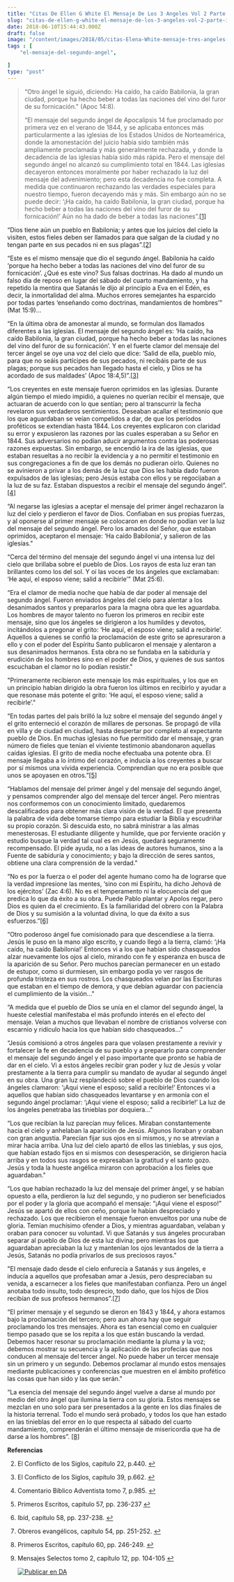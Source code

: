 ```yaml
---
title: "Citas De Ellen G White El Mensaje De Los 3 Angeles Vol 2 Parte Ii"
slug: "citas-de-ellen-g-white-el-mensaje-de-los-3-angeles-vol-2-parte-ii"
date: 2018-06-10T15:44:43.000Z
draft: false
image: "/content/images/2018/05/citas-Elena-White-mensaje-tres-angeles-1.png"
tags : [
    "el-mensaje-del-segundo-angel",

]
type: "post"
---
```


   
>  “Otro ángel le siguió, diciendo: Ha caído, ha caído Babilonia, la gran ciudad, porque ha hecho beber a todas las naciones del vino del furor de su fornicación." (Apoc 14:8).
> 
>   “El mensaje del segundo ángel de Apocalipsis 14 fue proclamado por primera vez en el verano de 1844, y se aplicaba entonces más particularmente a las iglesias de los Estados Unidos de Norteamérica, donde la amonestación del juicio había sido también más ampliamente proclamada y más generalmente rechazada, y donde la decadencia de las iglesias había sido más rápida. Pero el mensaje del segundo ángel no alcanzó su cumplimiento total en 1844. Las iglesias decayeron entonces moralmente por haber rechazado la luz del mensaje del advenimiento; pero esta decadencia no fue completa. A medida que continuaron rechazando las verdades especiales para nuestro tiempo, fueron decayendo más y más. Sin embargo aún no se puede decir: ‘¡Ha caído, ha caído Babilonia, la gran ciudad, porque ha hecho beber a todas las naciones del vino del furor de su fornicación!’ Aún no ha dado de beber a todas las naciones”.[[1]](#fn1)

 “Dios tiene aún un pueblo en Babilonia; y antes que los juicios del cielo la visiten, estos fieles deben ser llamados para que salgan de la ciudad y no tengan parte en sus pecados ni en sus plagas”.[[2]](#fn2)

 “Este es el mismo mensaje que dio el segundo ángel. Babilonia ha caído ‘porque ha hecho beber a todas las naciones del vino del furor de su fornicación’. ¿Qué es este vino? Sus falsas doctrinas. Ha dado al mundo un falso día de reposo en lugar del sábado del cuarto mandamiento, y ha repetido la mentira que Satanás le dijo al principio a Eva en el Edén, es decir, la inmortalidad del alma. Muchos errores semejantes ha esparcido por todas partes ‘enseñando como doctrinas, mandamientos de hombres’" (Mat 15:9)…

 “En la última obra de amonestar al mundo, se formulan dos llamados diferentes a las iglesias. El mensaje del segundo ángel es: ‘Ha caído, ha caído Babilonia, la gran ciudad, porque ha hecho beber a todas las naciones del vino del furor de su fornicación’. Y en el fuerte clamor del mensaje del tercer ángel se oye una voz del cielo que dice: ‘Salid de ella, pueblo mío, para que no seáis partícipes de sus pecados, ni recibáis parte de sus plagas; porque sus pecados han llegado hasta el cielo, y Dios se ha acordado de sus maldades’ (Apoc 18:4,5)”.[[3]](#fn3)

 “Los creyentes en este mensaje fueron oprimidos en las iglesias. Durante algún tiempo el miedo impidió, a quienes no querían recibir el mensaje, que actuaran de acuerdo con lo que sentían; pero al transcurrir la fecha revelaron sus verdaderos sentimientos. Deseaban acallar el testimonio que los que aguardaban se veían compelidos a dar, de que los períodos proféticos se extendían hasta 1844. Los creyentes explicaron con claridad su error y expusieron las razones por las cuales esperaban a su Señor en 1844. Sus adversarios no podían aducir argumentos contra las poderosas razones expuestas. Sin embargo, se encendió la ira de las iglesias, que estaban resueltas a no recibir la evidencia y a no permitir el testimonio en sus congregaciones a fin de que los demás no pudieran oírlo. Quienes no se avinieron a privar a los demás de la luz que Dios les había dado fueron expulsados de las iglesias; pero Jesús estaba con ellos y se regocijaban a la luz de su faz. Estaban dispuestos a recibir el mensaje del segundo ángel”.[[4]](#fn4)

 “Al negarse las iglesias a aceptar el mensaje del primer ángel rechazaron la luz del cielo y perdieron el favor de Dios. Confiaban en sus propias fuerzas, y al oponerse al primer mensaje se colocaron en donde no podían ver la luz del mensaje del segundo ángel. Pero los amados del Señor, que estaban oprimidos, aceptaron el mensaje: ‘Ha caído Babilonia’, y salieron de las iglesias."

 “Cerca del término del mensaje del segundo ángel vi una intensa luz del cielo que brillaba sobre el pueblo de Dios. Los rayos de esta luz eran tan brillantes como los del sol. Y oí las voces de los ángeles que exclamaban: ‘He aquí, el esposo viene; salid a recibirle’" (Mat 25:6).

 “Era el clamor de media noche que había de dar poder al mensaje del segundo ángel. Fueron enviados ángeles del cielo para alentar a los desanimados santos y prepararlos para la magna obra que les aguardaba. Los hombres de mayor talento no fueron los primeros en recibir este mensaje, sino que los ángeles se dirigieron a los humildes y devotos, incitándolos a pregonar el grito: ‘He aquí, el esposo viene; salid a recibirle’. Aquellos a quienes se confió la proclamación de este grito se apresuraron a ello y con el poder del Espíritu Santo publicaron el mensaje y alentaron a sus desanimados hermanos. Esta obra no se fundaba en la sabiduría y erudición de los hombres sino en el poder de Dios, y quienes de sus santos escuchaban el clamor no lo podían resistir."

 "Primeramente recibieron este mensaje los más espirituales, y los que en un principio habían dirigido la obra fueron los últimos en recibirlo y ayudar a que resonase más potente el grito: ‘He aquí, el esposo viene; salid a recibirle’."

 “En todas partes del país brilló la luz sobre el mensaje del segundo ángel y el grito enterneció el corazón de millares de personas. Se propagó de villa en villa y de ciudad en ciudad, hasta despertar por completo al expectante pueblo de Dios. En muchas iglesias no fue permitido dar el mensaje, y gran número de fieles que tenían el viviente testimonio abandonaron aquellas caídas iglesias. El grito de media noche efectuaba una potente obra. El mensaje llegaba a lo íntimo del corazón, e inducía a los creyentes a buscar por sí mismos una vívida experiencia. Comprendían que no era posible que unos se apoyasen en otros.”[[5]](#fn5)

 “Hablamos del mensaje del primer ángel y del mensaje del segundo ángel, y pensamos comprender algo del mensaje del tercer ángel. Pero mientras nos conformemos con un conocimiento limitado, quedaremos descalificados para obtener más clara visión de la verdad. El que presenta la palabra de vida debe tomarse tiempo para estudiar la Biblia y escudriñar su propio corazón. Si descuida esto, no sabrá ministrar a las almas menesterosas. El estudiante diligente y humilde, que por ferviente oración y estudio busque la verdad tal cual es en Jesús, quedará seguramente recompensado. El pide ayuda, no a las ideas de autores humanos, sino a la Fuente de sabiduría y conocimiento; y bajo la dirección de seres santos, obtiene una clara comprensión de la verdad."

 “No es por la fuerza o el poder del agente humano como ha de lograrse que la verdad impresione las mentes, ‘sino con mi Espíritu, ha dicho Jehová de los ejércitos’ (Zac 4:6). No es el temperamento ni la elocuencia del que predica lo que da éxito a su obra. Puede Pablo plantar y Apolos regar, pero Dios es quien da el crecimiento. Es la familiaridad del obrero con la Palabra de Dios y su sumisión a la voluntad divina, lo que da éxito a sus esfuerzos.”[[6]](#fn6)

 “Otro poderoso ángel fue comisionado para que descendiese a la tierra. Jesús le puso en la mano algo escrito, y cuando llegó a la tierra, clamó: ‘¡Ha caído, ha caído Babilonia!’ Entonces vi a los que habían sido chasqueados alzar nuevamente los ojos al cielo, mirando con fe y esperanza en busca de la aparición de su Señor. Pero muchos parecían permanecer en un estado de estupor, como si durmiesen, sin embargo podía yo ver rasgos de profunda tristeza en sus rostros. Los chasqueados velan por las Escrituras que estaban en el tiempo de demora, y que debían aguardar con paciencia el cumplimiento de la visión…"

 “A medida que el pueblo de Dios se unía en el clamor del segundo ángel, la hueste celestial manifestaba el más profundo interés en el efecto del mensaje. Veían a muchos que llevaban el nombre de cristianos volverse con escarnio y ridículo hacia los que habían sido chasqueados…"

 “Jesús comisionó a otros ángeles para que volasen prestamente a revivir y fortalecer la fe en decadencia de su pueblo y a prepararlo para comprender el mensaje del segundo ángel y el paso importante que pronto se había de dar en el cielo. Vi a estos ángeles recibir gran poder y luz de Jesús y volar prestamente a la tierra para cumplir su mandato de ayudar al segundo ángel en su obra. Una gran luz resplandeció sobre el pueblo de Dios cuando los ángeles clamaron: ‘¡Aquí viene el esposo; salid a recibirle!’ Entonces vi a aquellos que habían sido chasqueados levantarse y en armonía con el segundo ángel proclamar: ‘¡Aquí viene el esposo; salid a recibirle!’ La luz de los ángeles penetraba las tinieblas por doquiera…"

 “Los que recibían la luz parecían muy felices. Miraban constantemente hacia el cielo y anhelaban la aparición de Jesús. Algunos lloraban y oraban con gran angustia. Parecían fijar sus ojos en sí mismos, y no se atrevían a mirar hacia arriba. Una luz del cielo apartó de ellos las tinieblas, y sus ojos, que habían estado fijos en si mismos con desesperación, se dirigieron hacia arriba y en todos sus rasgos se expresaban la gratitud y el santo gozo. Jesús y toda la hueste angélica miraron con aprobación a los fieles que aguardaban."

 “Los que habían rechazado la luz del mensaje del primer ángel, y se habían opuesto a ella, perdieron la luz del segundo, y no pudieron ser beneficiados por el poder y la gloria que acompañó el mensaje: “¡Aquí viene el esposo!” Jesús se apartó de ellos con ceño, porque le habían despreciado y rechazado. Los que recibieron el mensaje fueron envueltos por una nube de gloria. Temían muchísimo ofender a Dios, y mientras aguardaban, velaban y oraban para conocer su voluntad. Vi que Satanás y sus ángeles procuraban separar al pueblo de Dios de esta luz divina; pero mientras los que aguardaban apreciaban la luz y mantenían los ojos levantados de la tierra a Jesús, Satanás no podía privarlos de sus preciosos rayos."

 "El mensaje dado desde el cielo enfurecía a Satanás y sus ángeles, e inducía a aquellos que profesaban amar a Jesús, pero despreciaban su venida, a escarnecer a los fieles que manifestaban confianza. Pero un ángel anotaba todo insulto, todo desprecio, todo daño, que los hijos de Dios recibían de sus profesos hermanos”.[[7]](#fn7)

 “El primer mensaje y el segundo se dieron en 1843 y 1844, y ahora estamos bajo la proclamación del tercero; pero aun ahora hay que seguir proclamando los tres mensajes. Ahora es tan esencial como en cualquier tiempo pasado que se los repita a los que están buscando la verdad. Debemos hacer resonar su proclamación mediante la pluma y la voz; debemos mostrar su secuencia y la aplicación de las profecías que nos conducen al mensaje del tercer ángel. No puede haber un tercer mensaje sin un primero y un segundo. Debemos proclamar al mundo estos mensajes mediante publicaciones y conferencias que muestren en el ámbito profético las cosas que han sido y las que serán."

 “La esencia del mensaje del segundo ángel vuelve a darse al mundo por medio del otro ángel que ilumina la tierra con su gloria. Estos mensajes se mezclan en uno solo para ser presentados a la gente en los días finales de la historia terrenal. Todo el mundo será probado, y todos los que han estado en las tinieblas del error en lo que respecta al sábado del cuarto mandamiento, comprenderán el último mensaje de misericordia que ha de darse a los hombres”. [[8]](#fn8)

 **Referencias**

   
 2. El Conflicto de los Siglos, capítulo 22, p.440. [↩︎](#fnref1)

 
 4. El Conflicto de los Siglos, capítulo 39, p.662. [↩︎](#fnref2)

 
 6. Comentario Bíblico Adventista tomo 7, p.985. [↩︎](#fnref3)

 
 8. Primeros Escritos, capítulo 57, pp. 236-237 [↩︎](#fnref4)

 
 10. Ibíd, capítulo 58, pp. 237-238. [↩︎](#fnref5)

 
 12. Obreros evangélicos, capítulo 54, pp. 251-252. [↩︎](#fnref6)

 
 14. Primeros Escritos, capítulo 60, pp. 246-249. [↩︎](#fnref7)

 
 16. Mensajes Selectos tomo 2, capítulo 12, pp. 104-105 [↩︎](#fnref8)

 
 
     [![Publicar en DA](/content/images/2020/06/Publicar_DA.png)](/quieres-publicar-en-da/) 